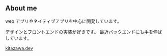 ## About me

web アプリやネイティブアプリを中心に開発しています。

デザインとフロントエンドの実装が好きです。
最近バックエンドにも手を伸ばしています。

[kitazawa.dev](https://kitazawa.dev)
<!--
## Skills

### ⭐ お気に入り

[![favorite](https://skillicons.dev/icons?i=flutter,dart,solidjs,react,ts,figma)](https://portfolio.kitazawa.dev/#skills)

### 🌐 Webアプリ

[![web](https://skillicons.dev/icons?i=next,solidjs,react,astro,expressjs,nodejs,ts,tailwind,less)](https://portfolio.kitazawa.dev/#skills)

### 📱 ネイティブアプリ

[![native app](https://skillicons.dev/icons?i=flutter,dart,firebase)](https://portfolio.kitazawa.dev/#skills)

### その他

[![other](https://skillicons.dev/icons?i=c,java,figma,git)](https://portfolio.kitazawa.dev/#skills)

### 学習中

[![learning](https://skillicons.dev/icons?i=tauri,rust,vue,postgresql)](https://portfolio.kitazawa.dev/#skills)

## 経歴

|  年  |経歴                                     |
| ---- | ---------------------------------------------------------------- |
| 2021 | 高専入学                                                         |
| 2022 | 第 33 回 全国高等専門学校プログラミングコンテスト課題部門 敢闘賞 |
| 2023 | 第 34 回 全国高等専門学校プログラミングコンテスト自由部門 敢闘賞 |
| 2024 | 情報系学科在学                 |
| (2026) | 卒業予定                 |

-->
